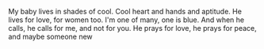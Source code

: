 My baby lives in shades of cool.
Cool heart and hands and aptitude.
He lives for love, for women too.
I'm one of many, one is blue.
And when he calls, he calls for me, and not for you.
He prays for love, he prays for peace, and maybe someone new
